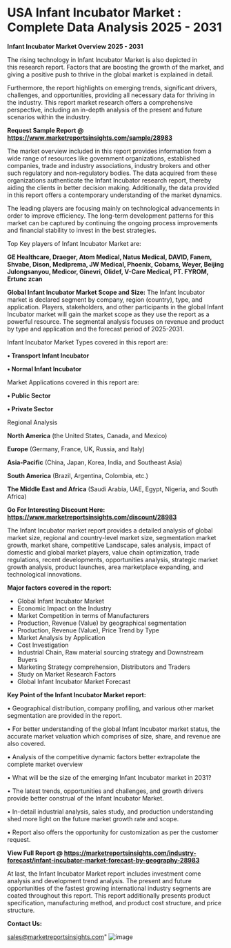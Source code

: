 # USA Infant Incubator Market : Complete Data Analysis 2025 - 2031

<Strong> Infant Incubator Market Overview 2025 - 2031</strong>

The rising technology in Infant Incubator Market is also depicted in this research report. Factors that are boosting the growth of the market, and giving a positive push to thrive in the global market is explained in detail.

Furthermore, the report highlights on emerging trends, significant drivers, challenges, and opportunities, providing all necessary data for thriving in the industry. This report market research offers a comprehensive perspective, including an in-depth analysis of the present and future scenarios within the industry.

<strong>Request Sample Report @ <a href=https://www.marketreportsinsights.com/sample/28983>https://www.marketreportsinsights.com/sample/28983</a></strong>

The market overview included in this report provides information from a wide range of resources like government organizations, established companies, trade and industry associations, industry brokers and other such regulatory and non-regulatory bodies. The data acquired from these organizations authenticate the Infant Incubator research report, thereby aiding the clients in better decision making. Additionally, the data provided in this report offers a contemporary understanding of the market dynamics.

The leading players are focusing mainly on technological advancements in order to improve efficiency. The long-term development patterns for this market can be captured by continuing the ongoing process improvements and financial stability to invest in the best strategies.

Top Key players of Infant Incubator Market are:

<strong>GE Healthcare, Draeger, Atom Medical, Natus Medical, DAVID, Fanem, Shvabe, Dison, Mediprema, JW Medical, Phoenix, Cobams, Weyer, Beijing Julongsanyou, Medicor, Ginevri, Olidef, V-Care Medical, PT. FYROM, Ertunc zcan</strong>

<strong><b>Global Infant Incubator Market Scope and Size:</b></strong>
The Infant Incubator market is declared segment by company, region (country), type, and application. Players, stakeholders, and other participants in the global Infant Incubator market will gain the market scope as they use the report as a powerful resource. The segmental analysis focuses on revenue and product by type and application and the forecast period of 2025-2031.

Infant Incubator Market Types covered in this report are:

<strong>• Transport Infant Incubator

• Normal Infant Incubator</strong>

Market Applications covered in this report are:

<strong>• Public Sector

• Private Sector</strong> 

Regional Analysis

<strong>North America</strong> (the United States, Canada, and Mexico)

<strong>Europe</strong> (Germany, France, UK, Russia, and Italy)

<strong>Asia-Pacific</strong> (China, Japan, Korea, India, and Southeast Asia)

<strong>South America</strong> (Brazil, Argentina, Colombia, etc.)

<strong>The Middle East and Africa</strong> (Saudi Arabia, UAE, Egypt, Nigeria, and South Africa)

<strong>Go For Interesting Discount Here: <a href=https://www.marketreportsinsights.com/discount/28983>https://www.marketreportsinsights.com/discount/28983</a></strong>

The Infant Incubator market report provides a detailed analysis of global market size, regional and country-level market size, segmentation market growth, market share, competitive Landscape, sales analysis, impact of domestic and global market players, value chain optimization, trade regulations, recent developments, opportunities analysis, strategic market growth analysis, product launches, area marketplace expanding, and technological innovations.

<strong><b>Major factors covered in the report:</b></strong>
<ul>
  <li>Global Infant Incubator Market </li>
  <li>Economic Impact on the Industry</li>
  <li>Market Competition in terms of Manufacturers</li>
  <li>Production, Revenue (Value) by geographical segmentation</li>
  <li>Production, Revenue (Value), Price Trend by Type</li>
  <li>Market Analysis by Application</li>
  <li>Cost Investigation</li>
  <li>Industrial Chain, Raw material sourcing strategy and Downstream Buyers</li>
  <li>Marketing Strategy comprehension, Distributors and Traders</li>
  <li>Study on Market Research Factors</li>
  <li>Global Infant Incubator Market Forecast</li>
</ul>

<strong><b>Key Point of the Infant Incubator Market report:</b></strong>

• Geographical distribution, company profiling, and various other market segmentation are provided in the report.

• For better understanding of the global Infant Incubator market status, the accurate market valuation which comprises of size, share, and revenue are also covered.

• Analysis of the competitive dynamic factors better extrapolate the complete market overview

• What will be the size of the emerging Infant Incubator market in 2031?

• The latest trends, opportunities and challenges, and growth drivers provide better construal of the Infant Incubator Market.

• In-detail industrial analysis, sales study, and production understanding shed more light on the future market growth rate and scope.

• Report also offers the opportunity for customization as per the customer request.

<strong><b>View Full Report @ <a href=https://marketreportsinsights.com/industry-forecast/infant-incubator-market-forecast-by-geography-28983>https://marketreportsinsights.com/industry-forecast/infant-incubator-market-forecast-by-geography-28983</a></b></strong>


At last, the Infant Incubator Market report includes investment come analysis and development trend analysis. The present and future opportunities of the fastest growing international industry segments are coated throughout this report. This report additionally presents product specification, manufacturing method, and product cost structure, and price structure.

<strong>Contact Us:</strong>

sales@marketreportsinsights.com"
![image](https://github.com/user-attachments/assets/deae8e5c-9bc4-441c-a727-e2c27d14172e)
